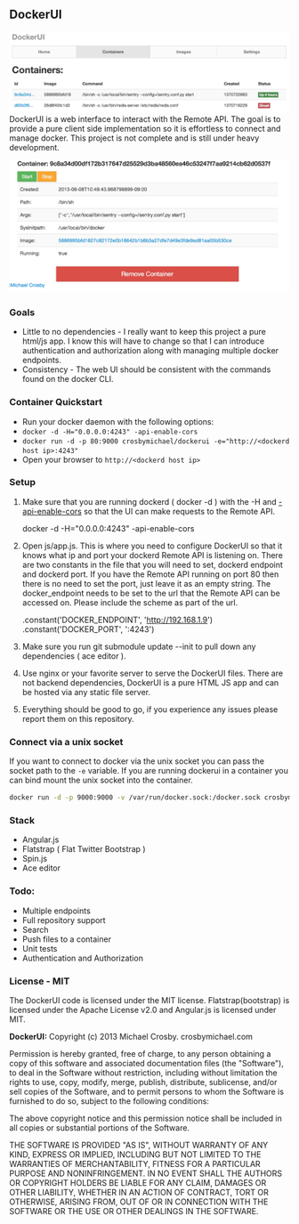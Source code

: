## DockerUI

![Containers](/containers.png)
DockerUI is a web interface to interact with the Remote API.  The goal is to provide a pure client side implementation so it is effortless to connect and manage docker.  This project is not complete and is still under heavy development.

![Container](/container.png)


### Goals
* Little to no dependencies - I really want to keep this project a pure html/js app.  I know this will have to change so that I can introduce authentication and authorization along with managing multiple docker endpoints. 
* Consistency - The web UI should be consistent with the commands found on the docker CLI.

### Container Quickstart 

* Run your docker daemon with the following options:
* `docker -d -H="0.0.0.0:4243" -api-enable-cors`
* `docker run -d -p 80:9000 crosbymichael/dockerui -e="http://<dockerd host ip>:4243"`
* Open your browser to `http://<dockerd host ip>`


### Setup
1. Make sure that you are running dockerd ( docker -d ) with the -H and [-api-enable-cors](http://docs.docker.io/en/latest/api/docker_remote_api_v1.2/#cors-requests) so that the UI can make requests to the Remote API.


    docker -d -H="0.0.0.0:4243" -api-enable-cors


2. Open js/app.js.  This is where you need to configure DockerUI so that it knows what ip and port your dockerd Remote API is listening on.  There are two constants in the file that you will need to set, dockerd endpoint and dockerd port.  If you have the Remote API running on port 80 then there is no need to set the port, just leave it as an empty string.  The docker_endpoint needs to be set to the url that the Remote API can be accessed on.  Please include the scheme as part of the url.


    .constant('DOCKER_ENDPOINT', 'http://192.168.1.9')
    .constant('DOCKER_PORT', ':4243') 


3. Make sure you run git submodule update --init to pull down any dependencies ( ace editor ).
4. Use nginx or your favorite server to serve the DockerUI files.  There are not backend dependencies, DockerUI is a pure HTML JS app and can be hosted via any static file server.
5. Everything should be good to go, if you experience any issues please report them on this repository.


### Connect via a unix socket
If you want to connect to docker via the unix socket you can pass the socket path to the `-e` variable.  If you are running dockerui in a container you can bind mount the unix socket into the container.

```bash
docker run -d -p 9000:9000 -v /var/run/docker.sock:/docker.sock crosbymichael/dockerui -e /docker.sock
```

### Stack
* Angular.js
* Flatstrap ( Flat Twitter Bootstrap )
* Spin.js
* Ace editor


### Todo:
* Multiple endpoints
* Full repository support
* Search
* Push files to a container
* Unit tests
* Authentication and Authorization


### License - MIT
The DockerUI code is licensed under the MIT license. Flatstrap(bootstrap) is licensed under the Apache License v2.0 and Angular.js is licensed under MIT.


**DockerUI:**
Copyright (c) 2013 Michael Crosby. crosbymichael.com

Permission is hereby granted, free of charge, to any person
obtaining a copy of this software and associated documentation 
files (the "Software"), to deal in the Software without 
restriction, including without limitation the rights to use, copy, 
modify, merge, publish, distribute, sublicense, and/or sell copies 
of the Software, and to permit persons to whom the Software is 
furnished to do so, subject to the following conditions:

The above copyright notice and this permission notice shall be 
included in all copies or substantial portions of the Software.

THE SOFTWARE IS PROVIDED "AS IS", WITHOUT WARRANTY OF ANY KIND,
EXPRESS OR IMPLIED,
INCLUDING BUT NOT LIMITED TO THE WARRANTIES OF MERCHANTABILITY, 
FITNESS FOR A PARTICULAR PURPOSE AND NONINFRINGEMENT. 
IN NO EVENT SHALL THE AUTHORS OR COPYRIGHT 
HOLDERS BE LIABLE FOR ANY CLAIM, 
DAMAGES OR OTHER LIABILITY, 
WHETHER IN AN ACTION OF CONTRACT, 
TORT OR OTHERWISE, 
ARISING FROM, OUT OF OR IN CONNECTION WITH 
THE SOFTWARE OR THE USE OR OTHER DEALINGS IN THE SOFTWARE.

